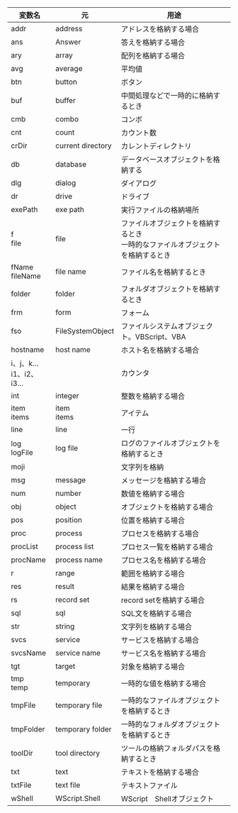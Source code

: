 
| 変数名 | 元 | 用途 |
| ---- | ---- | --- |
|addr|address|アドレスを格納する場合|
|ans|Answer|答えを格納する場合|
|ary|array|配列を格納する場合|
|avg|average|平均値|
|btn|button|ボタン|
|buf|buffer|中間処理などで一時的に格納するとき|
|cmb|combo|コンボ|
|cnt|count|カウント数|
|crDir|current directory|カレントディレクトリ|
|db|database|データベースオブジェクトを格納する|
|dlg|dialog|ダイアログ|
|dr|drive|ドライブ|
|exePath|exe path|実行ファイルの格納場所|
|f<br/>file|file|ファイルオブジェクトを格納するとき<br/>一時的なファイルオブジェクトを格納するとき|
|fName<br/>fileName|file name|ファイル名を格納するとき|
|folder|folder|フォルダオブジェクトを格納するとき|
|frm|form|フォーム|
|fso|FileSystemObject|ファイルシステムオブジェクト。VBScript、VBA|
|hostname|host name|ホスト名を格納する場合|
|i、j、k…<br/>i1、i2、i3…||カウンタ|
|int|integer|整数を格納する場合|
|item<br/>items|item</br>items|アイテム|
|line|line|一行|
|log<br/>logFile|log file|ログのファイルオブジェクトを格納するとき|
|moji||文字列を格納|
|msg|message|メッセージを格納する場合|
|num|number|数値を格納する場合|
|obj|object|オブジェクトを格納する場合|
|pos|position|位置を格納する場合|
|proc|process|プロセスを格納する場合|
|procList|process list|プロセス一覧を格納する場合|
|procName|process name|プロセス名を格納する場合|
|r|range|範囲を格納する場合|
|res|result|結果を格納する場合|
|rs|record set|record setを格納する場合|
|sql|sql|SQL文を格納する場合|
|str|string|文字列を格納する場合|
|svcs|service|サービスを格納する場合|
|svcsName|service name|サービス名を格納する場合|
|tgt|target|対象を格納する場合|
|tmp<br/>temp|temporary|一時的な値を格納する場合|
|tmpFile|temporary file|一時的なファイルオブジェクトを格納するとき|
|tmpFolder|temporary folder|一時的なフォルダオブジェクトを格納するとき|
|toolDir|tool directory|ツールの格納フォルダパスを格納するとき|
|txt|text|テキストを格納する場合|
|txtFile|text file|テキストファイル|
|wShell|WScript.Shell|WScript　Shellオブジェクト|







